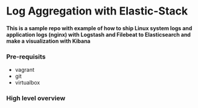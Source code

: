 # Log Aggregation with Elastic-Stack 

#### This is a sample repo with example of how to ship Linux system logs and application logs (nginx) with Logstash and Filebeat to Elasticsearch and make a visualization with Kibana

### Pre-requisits

- vagrant
- git
- virtualbox

### High level overview

